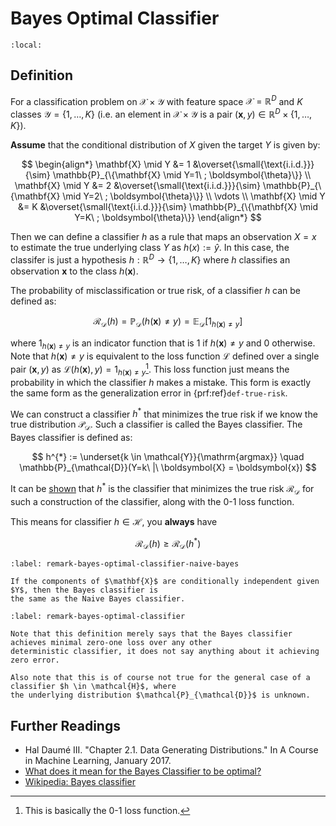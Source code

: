 # Bayes Optimal Classifier

```{contents}
:local:
```

## Definition

For a classification problem on $\mathcal X\times\mathcal Y$ with feature space
$\mathcal X = \mathbb R^D$ and $K$ classes $\mathcal Y = \{1,\ldots,K\}$ (i.e.
an element in $\mathcal{X} \times \mathcal{Y}$ is a pair
$(\boldsymbol{x}, y) \in \mathbb{R}^D \times \{1, \ldots, K\}$).

**Assume** that the conditional distribution of $X$ given the target $Y$ is
given by:

$$
\begin{align*}
\mathbf{X} \mid Y &= 1 &\overset{\small{\text{i.i.d.}}}{\sim} \mathbb{P}_{\{\mathbf{X} \mid Y=1\ ; \boldsymbol{\theta}\}} \\
\mathbf{X} \mid Y &= 2 &\overset{\small{\text{i.i.d.}}}{\sim} \mathbb{P}_{\{\mathbf{X} \mid Y=2\ ; \boldsymbol{\theta}\}} \\
\vdots \\
\mathbf{X} \mid Y &= K &\overset{\small{\text{i.i.d.}}}{\sim} \mathbb{P}_{\{\mathbf{X} \mid Y=K\ ; \boldsymbol{\theta}\}}
\end{align*}
$$

Then we can define a classifier $h$ as a rule that maps an observation $X=x$ to
estimate the true underlying class $Y$ as $h(x) := \hat{y}$. In this case, the
classifer is just a hypothesis $h: \mathbb{R}^D \to \{1, \ldots, K\}$ where $h$
classifies an observation $\boldsymbol{x}$ to the class $h(\boldsymbol{x})$.

The probability of misclassification or true risk, of a classifier $h$ can be
defined as:

$$
\mathcal{R}_{\mathcal{D}}(h) = \mathbb{P}_{\mathcal{D}}(h(\mathbf{x}) \neq y) = \mathbb{E}_{\mathcal{D}}[1_{h(\mathbf{x}) \neq y}]
$$

where $1_{h(\mathbf{x}) \neq y}$ is an indicator function that is 1 if
$h(\mathbf{x}) \neq y$ and 0 otherwise. Note that $h(\mathbf{x}) \neq y$ is
equivalent to the loss function $\mathcal{L}$ defined over a single pair
$(\mathbf{x}, y)$ as
$\mathcal{L}(h(\mathbf{x}), y) = 1_{h(\mathbf{x}) \neq y}$[^0-1-loss]. This loss
function just means the probability in which the classifier $h$ makes a mistake.
This form is exactly the same form as the generalization error in
{prf:ref}`def-true-risk`.

We can construct a classifier $h^{*}$ that minimizes the true risk if we know
the true distribution $\mathcal{P}_{\mathcal{D}}$. Such a classifier is called
the Bayes classifier. The Bayes classifier is defined as:

$$
h^{*} := \underset{k \in \mathcal{Y}}{\mathrm{argmax}} \quad \mathbb{P}_{\mathcal{D}}(Y=k\ |\ \boldsymbol{X} = \boldsymbol{x})
$$

It can be [shown](https://en.wikipedia.org/wiki/Bayes_classifier) that $h^{*}$
is the classifier that minimizes the true risk $\mathcal{R}_{\mathcal{D}}$ for
such a construction of the classifier, along with the 0-1 loss function.

This means for classifier $h \in \mathcal{H}$, you **always** have

$$
\mathcal{R}_{\mathcal{D}}(h) \geq \mathcal{R}_{\mathcal{D}}(h^{*})
$$

```{prf:remark} Bayes Optimal Classifier and Naive Bayes
:label: remark-bayes-optimal-classifier-naive-bayes

If the components of $\mathbf{X}$ are conditionally independent given $Y$, then the Bayes classifier is
the same as the Naive Bayes classifier.
```

```{prf:remark} Some remarks
:label: remark-bayes-optimal-classifier

Note that this definition merely says that the Bayes classifier achieves minimal zero-one loss over any other
deterministic classifier, it does not say anything about it achieving zero error.

Also note that this is of course not true for the general case of a classifier $h \in \mathcal{H}$, where
the underlying distribution $\mathcal{P}_{\mathcal{D}}$ is unknown.
```

## Further Readings

-   Hal Daumé III. "Chapter 2.1. Data Generating Distributions." In A Course in
    Machine Learning, January 2017.
-   [What does it mean for the Bayes Classifier to be optimal?](https://stats.stackexchange.com/questions/567299/what-does-it-mean-for-the-bayes-classifier-to-be-optimal)
-   [Wikipedia: Bayes classifier](https://en.wikipedia.org/wiki/Bayes_classifier)

[^0-1-loss]: This is basically the 0-1 loss function.

